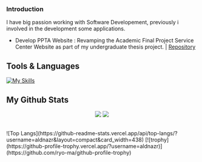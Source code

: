 ### Introduction

I have big passion working with Software Developement, previously i involved in the development some applications.

- Develop PPTA Website : Revamping the Academic Final Project Service Center Website as part of my undergraduate thesis project. | [Repository](https://github.com/aldnazr/ppta)

## Tools & Languages

[![My Skills](https://skillicons.dev/icons?i=androidstudio,visualstudio,tailwind,postman,laravel,flutter,dart,kotlin,java,php,js,html,css&theme=light)](https://skillicons.dev)

## My Github Stats

<p align="center">
  <img src="https://github-readme-stats.vercel.app/api?username=aldnazr&show_icons=true&theme=transparent" />
  <img src="https://streak-stats.demolab.com?user=aldnazr&theme=transparent" />
</p>
<br>
![Top Langs](https://github-readme-stats.vercel.app/api/top-langs/?username=aldnazr&layout=compact&card_width=438)
[![trophy](https://github-profile-trophy.vercel.app/?username=aldnazr)](https://github.com/ryo-ma/github-profile-trophy)
